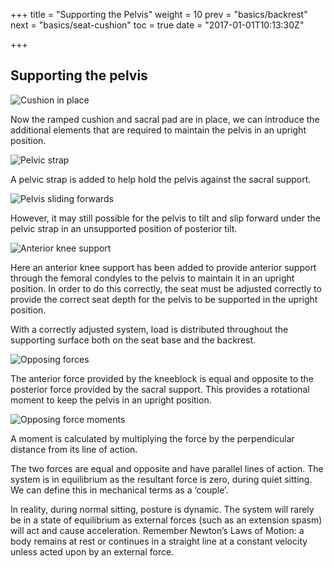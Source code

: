 +++
title = "Supporting the Pelvis"
weight = 10
prev = "basics/backrest"
next = "basics/seat-cushion"
toc = true
date = "2017-01-01T10:13:30Z"

+++

## Supporting the pelvis

![Cushion in place](/en/images/10.jpg)

Now the ramped cushion and sacral pad are in place, we can introduce the additional elements that are required to maintain the pelvis in an upright position.

![Pelvic strap](/en/images/11.jpg)

A pelvic strap is added to help hold the pelvis against the sacral support.

![Pelvis sliding forwards](/en/images/12.jpg)

However, it may still possible for the pelvis to tilt and slip forward under the pelvic strap in an unsupported position of posterior tilt.

![Anterior knee support](/en/images/13.jpg)

Here an anterior knee support has been added to provide anterior support through the femoral condyles to the pelvis to maintain it in an upright position. In order to do this correctly, the seat must be adjusted correctly to provide the correct seat depth for the pelvis to be supported in the upright position.

With a correctly adjusted system, load is distributed throughout the supporting surface both on the seat base and the backrest.

![Opposing forces](/en/images/14.jpg)

The anterior force provided by the kneeblock is equal and opposite to the posterior force provided by the sacral support. This provides a rotational moment to keep the pelvis in an upright position.

![Opposing force moments](/en/images/15.jpg)

A moment is calculated by multiplying the force by the perpendicular distance from its line of action. 

The two forces are equal and opposite and have parallel lines of action. The system is in equilibrium as the resultant force is zero, during quiet sitting. We can define this in mechanical terms as a ‘couple’.

In reality, during normal sitting, posture is dynamic. The system will rarely be in a state of equilibrium as external forces (such as an extension spasm) will act and cause acceleration. Remember Newton’s Laws of Motion: a body remains at rest or continues in a straight line at a constant velocity unless acted upon by an external force. 

